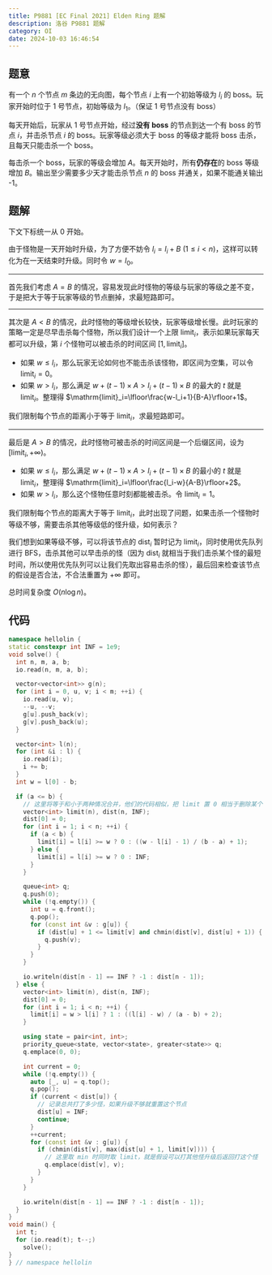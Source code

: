 ```yaml
---
title: P9881 [EC Final 2021] Elden Ring 题解
description: 洛谷 P9881 题解
category: OI
date: 2024-10-03 16:46:54
---
```


## 题意

有一个 $n$ 个节点 $m$ 条边的无向图，每个节点 $i$ 上有一个初始等级为 $l_i$ 的 boss。玩家开始时位于 1 号节点，初始等级为 $l_1$。（保证 1 号节点没有 boss）

每天开始后，玩家从 1 号节点开始，经过**没有 boss** 的节点到达一个有 boss 的节点 $i$，并击杀节点 $i$ 的 boss。玩家等级必须大于 boss 的等级才能将 boss 击杀，且每天只能击杀一个 boss。

每击杀一个 boss，玩家的等级会增加 $A$。每天开始时，所有**仍存在**的 boss 等级增加 $B$。输出至少需要多少天才能击杀节点 $n$ 的 boss 并通关，如果不能通关输出 -1。

## 题解

下文下标统一从 $0$ 开始。

由于怪物是一天开始时升级，为了方便不妨令 $l_i=l_i+B\ (1\le i < n)$，这样可以转化为在一天结束时升级。同时令 $w=l_0$。

---

首先我们考虑 $A=B$ 的情况，容易发现此时怪物的等级与玩家的等级之差不变，于是把大于等于玩家等级的节点删掉，求最短路即可。

---

其次是 $A<B$ 的情况，此时怪物的等级增长较快，玩家等级增长慢。此时玩家的策略一定是尽早击杀每个怪物，所以我们设计一个上限 $\mathrm{limit}_i$，表示如果玩家每天都可以升级，第 $i$ 个怪物可以被击杀的时间区间 $[1, \mathrm{limit}_i]$。

- 如果 $w\le l_i$，那么玩家无论如何也不能击杀该怪物，即区间为空集，可以令 $\mathrm{limit}_i=0$。
- 如果 $w>l_i$，那么满足 $w+(t-1)\times A>l_i+(t-1)\times B$ 的最大的 $t$ 就是 $\mathrm{limit}_i$。整理得 $\mathrm{limit}_i=\lfloor\frac{w-l_i+1}{B-A}\rfloor+1$。

我们限制每个节点的距离小于等于 $\mathrm{limit}_i$，求最短路即可。

---

最后是 $A>B$ 的情况，此时怪物可被击杀的时间区间是一个后缀区间，设为 $[\mathrm{limit}_i,+\infty)$。

- 如果 $w\le l_i$，那么满足 $w+(t-1)\times A>l_i+(t-1)\times B$ 的最小的 $t$ 就是 $\mathrm{limit}_i$，整理得 $\mathrm{limit}_i=\lfloor\frac{l_i-w}{A-B}\rfloor+2$。
- 如果 $w>l_i$，那么这个怪物任意时刻都能被击杀。令 $\mathrm{limit}_i=1$。

我们限制每个节点的距离大于等于 $\mathrm{limit}_i$，此时出现了问题，如果击杀一个怪物时等级不够，需要击杀其他等级低的怪升级，如何表示？

我们想到如果等级不够，可以将该节点的 $\mathrm{dist}_i$ 暂时记为 $\mathrm{limit}_i$，同时使用优先队列进行 BFS，击杀其他可以早击杀的怪（因为 $\mathrm{dist}_i$ 就相当于我们击杀某个怪的最短时间，所以使用优先队列可以让我们先取出容易击杀的怪），最后回来检查该节点的假设是否合法，不合法重置为 $+\infty$ 即可。

总时间复杂度 $O(n\log n)$。

## 代码

``` cpp
namespace hellolin {
static constexpr int INF = 1e9;
void solve() {
  int n, m, a, b;
  io.read(n, m, a, b);

  vector<vector<int>> g(n);
  for (int i = 0, u, v; i < m; ++i) {
    io.read(u, v);
    --u, --v;
    g[u].push_back(v);
    g[v].push_back(u);
  }

  vector<int> l(n);
  for (int &i : l) {
    io.read(i);
    i += b;
  }
  int w = l[0] - b;

  if (a <= b) {
    // 这里将等于和小于两种情况合并，他们的代码相似，把 limit 置 0 相当于删除某个节点
    vector<int> limit(n), dist(n, INF);
    dist[0] = 0;
    for (int i = 1; i < n; ++i) {
      if (a < b) {
        limit[i] = l[i] >= w ? 0 : ((w - l[i] - 1) / (b - a) + 1);
      } else {
        limit[i] = l[i] >= w ? 0 : INF;
      }
    }

    queue<int> q;
    q.push(0);
    while (!q.empty()) {
      int u = q.front();
      q.pop();
      for (const int &v : g[u]) {
        if (dist[u] + 1 <= limit[v] and chmin(dist[v], dist[u] + 1)) {
          q.push(v);
        }
      }
    }

    io.writeln(dist[n - 1] == INF ? -1 : dist[n - 1]);
  } else {
    vector<int> limit(n), dist(n, INF);
    dist[0] = 0;
    for (int i = 1; i < n; ++i) {
      limit[i] = w > l[i] ? 1 : ((l[i] - w) / (a - b) + 2);
    }

    using state = pair<int, int>;
    priority_queue<state, vector<state>, greater<state>> q;
    q.emplace(0, 0);

    int current = 0;
    while (!q.empty()) {
      auto [_, u] = q.top();
      q.pop();
      if (current < dist[u]) {
        // 记录总共打了多少怪，如果升级不够就重置这个节点
        dist[u] = INF;
        continue;
      }
      ++current;
      for (const int &v : g[u]) {
        if (chmin(dist[v], max(dist[u] + 1, limit[v]))) {
          // 这里取 min 时同时取 limit，就是假设可以打其他怪升级后返回打这个怪
          q.emplace(dist[v], v);
        }
      }
    }

    io.writeln(dist[n - 1] == INF ? -1 : dist[n - 1]);
  }
}
void main() {
  int t;
  for (io.read(t); t--;)
    solve();
}
} // namespace hellolin
```
